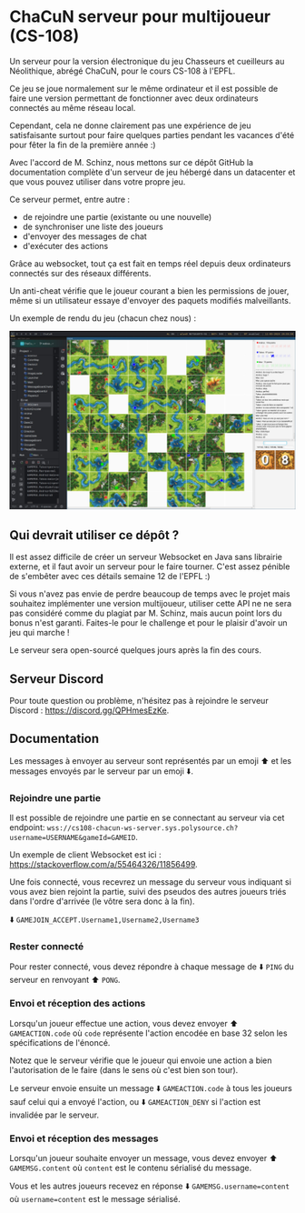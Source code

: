 # ChaCuN serveur pour multijoueur (CS-108)

Un serveur pour la version électronique du jeu Chasseurs et cueilleurs au Néolithique, abrégé ChaCuN, pour le cours CS-108 à l'EPFL.

Ce jeu se joue normalement sur le même ordinateur et il est possible de faire une version permettant de fonctionner avec deux ordinateurs connectés au même réseau local.

Cependant, cela ne donne clairement pas une expérience de jeu satisfaisante surtout pour faire quelques parties pendant les vacances d'été pour fêter la fin de la première année :)

Avec l'accord de M. Schinz, nous mettons sur ce dépôt GitHub la documentation complète d'un serveur de jeu hébergé dans un datacenter et que vous pouvez utiliser dans votre propre jeu.

Ce serveur permet, entre autre :
* de rejoindre une partie (existante ou une nouvelle)
* de synchroniser une liste des joueurs
* d'envoyer des messages de chat
* d'exécuter des actions

Grâce au websocket, tout ça est fait en temps réel depuis deux ordinateurs connectés sur des réseaux différents.

Un anti-cheat vérifie que le joueur courant a bien les permissions de jouer, même si un utilisateur essaye d'envoyer des paquets modifiés malveillants.

Un exemple de rendu du jeu (chacun chez nous) :

![demo](demo.jpg)

## Qui devrait utiliser ce dépôt ?

Il est assez difficile de créer un serveur Websocket en Java sans librairie externe, et il faut avoir un serveur pour le faire tourner. C'est assez pénible de s'embêter avec ces détails semaine 12 de l'EPFL :)

Si vous n'avez pas envie de perdre beaucoup de temps avec le projet mais souhaitez implémenter une version multijoueur, utiliser cette API ne ne sera pas considéré comme du plagiat par M. Schinz, mais aucun point lors du bonus n'est garanti. Faites-le pour le challenge et pour le plaisir d'avoir un jeu qui marche !

Le serveur sera open-sourcé quelques jours après la fin des cours.

## Serveur Discord

Pour toute question ou problème, n'hésitez pas à rejoindre le serveur Discord : https://discord.gg/QPHmesEzKe.

## Documentation

Les messages à envoyer au serveur sont représentés par un emoji ⬆️ et les messages envoyés par le serveur par un emoji ⬇️.

### Rejoindre une partie

Il est possible de rejoindre une partie en se connectant au serveur via cet endpoint:
`wss://cs108-chacun-ws-server.sys.polysource.ch?username=USERNAME&gameId=GAMEID`.

Un exemple de client Websocket est ici : https://stackoverflow.com/a/55464326/11856499.

Une fois connecté, vous recevrez un message du serveur vous indiquant si vous avez bien rejoint la partie, suivi des pseudos des autres joueurs triés dans l'ordre d'arrivée (le vôtre sera donc à la fin).

⬇️ `GAMEJOIN_ACCEPT.Username1,Username2,Username3`

### Rester connecté

Pour rester connecté, vous devez répondre à chaque message de ⬇️ `PING` du serveur en renvoyant ⬆️ `PONG`.

### Envoi et réception des actions

Lorsqu'un joueur effectue une action, vous devez envoyer ⬆️ `GAMEACTION.code` où `code` représente l'action encodée en base 32 selon les spécifications de l'énoncé.

Notez que le serveur vérifie que le joueur qui envoie une action a bien l'autorisation de le faire (dans le sens où c'est bien son tour).

Le serveur envoie ensuite un message ⬇️ `GAMEACTION.code` à tous les joueurs sauf celui qui a envoyé l'action, ou ⬇️ `GAMEACTION_DENY` si l'action est invalidée par le serveur.

### Envoi et réception des messages

Lorsqu'un joueur souhaite envoyer un message, vous devez envoyer ⬆️ `GAMEMSG.content` où `content` est le contenu sérialisé du message.

Vous et les autres joueurs recevez en réponse ⬇️ `GAMEMSG.username=content` où `username=content` est le message sérialisé.
